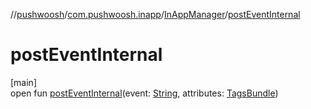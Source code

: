 //[pushwoosh](../../../index.md)/[com.pushwoosh.inapp](../index.md)/[InAppManager](index.md)/[postEventInternal](post-event-internal.md)

# postEventInternal

[main]\
open fun [postEventInternal](post-event-internal.md)(event: [String](https://developer.android.com/reference/kotlin/java/lang/String.html), attributes: [TagsBundle](../../com.pushwoosh.tags/-tags-bundle/index.md))
